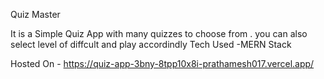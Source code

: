 Quiz Master

It is a Simple Quiz App with many quizzes to choose from . you can also select level of diffcult and play accordindly
Tech Used -MERN Stack

Hosted On -  https://quiz-app-3bny-8tpp10x8i-prathamesh017.vercel.app/
